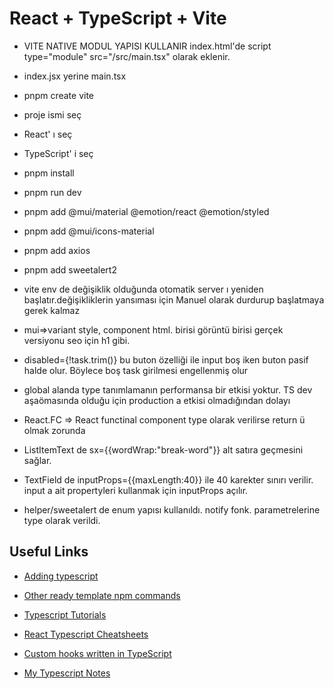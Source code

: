 # React + TypeScript + Vite
- VITE NATIVE MODUL YAPISI KULLANIR index.html'de script type="module" src="/src/main.tsx" olarak eklenir.
- index.jsx yerine main.tsx

- pnpm create vite
- proje ismi seç
- React' ı seç
- TypeScript' i seç
- pnpm install
- pnpm run dev
- pnpm add @mui/material @emotion/react @emotion/styled
- pnpm add @mui/icons-material
- pnpm add axios
- pnpm add sweetalert2

- vite env de değişiklik olduğunda otomatik server ı yeniden başlatır.değişikliklerin yansıması için Manuel olarak durdurup başlatmaya gerek kalmaz

- mui=>variant style, component html. birisi görüntü birisi gerçek versiyonu seo için h1 gibi.

- disabled={!task.trim()} bu buton özelliği ile input boş iken buton pasif halde olur. Böylece boş task girilmesi engellenmiş olur
- global alanda type tanımlamanın performansa bir etkisi yoktur. TS dev aşaömasında olduğu için production a etkisi olmadığından dolayı
- React.FC => React functinal component type olarak verilirse return ü olmak zorunda

- ListItemText de sx={{wordWrap:"break-word"}} alt satıra geçmesini sağlar.

- TextField de  inputProps={{maxLength:40}} ile 40 karekter sınırı verilir. input a ait propertyleri kullanmak için inputProps açılır.

- helper/sweetalert de enum yapısı kullanıldı. notify fonk. parametrelerine type olarak verildi.

## Useful Links
- [Adding typescript](https://create-react-app.dev/docs/adding-typescript/)

- [Other ready template npm commands](https://www.npmjs.com/search?q=cra%20--)

- [Typescript Tutorials](https://www.totaltypescript.com/tutorials)

- [React Typescript Cheatsheets](https://react-typescript-cheatsheet.netlify.app/)

- [Custom hooks written in TypeScript](https://usehooks-ts.com/introduction)

- [My Typescript Notes](https://anthonyharold67.github.io/typescript-notes/)











